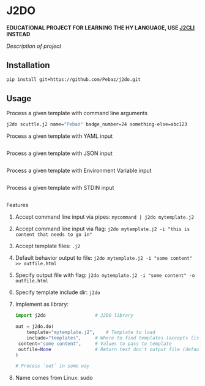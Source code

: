 # J2DO

**EDUCATIONAL PROJECT FOR LEARNING THE HY LANGUAGE, USE [J2CLI](https://github.com/kolypto/j2cli) INSTEAD**

*Description of project*

## Installation

```sh
pip install git+https://github.com/Pebaz/j2do.git
```

## Usage

Process a given template with command line arguments

```bash
j2do scuttle.j2 name="Pebaz" badge_number=24 something-else=abc123
```

Process a given template with YAML input

```sh

```

Process a given template with JSON input

```sh

```

Process a given template with Environment Variable input

```sh

```

Process a given template with STDIN input

```sh

```

Features

1. Accept command line input via pipes: `mycommand | j2do mytemplate.j2`

2. Accept command line input via flag: `j2do mytemplate.j2 -i "this is content that needs to go in"`

3. Accept template files: `.j2`

4. Default behavior output to file: `j2do mytemplate.j2 -i "some content" >> outfile.html`

5. Specify output file with flag: `j2do mytemplate.j2 -i "some content" -o outfile.html`

6. Specify template include dir: `j2do`

7. Implement as library:

   ```python
   import j2do 					# J2DO library
   
   out = j2do.do(
       template="mytemplate.j2",	# Template to load
       include="templates",		# Where to find templates (accepts list)
   	content="some content", 	# Values to pass to template
   	outfile=None 				# Return text don't output file (defaults to None)
   )
   
   # Process `out` in some way
   ```

8. Name comes from Linux: sudo